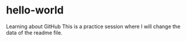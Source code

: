 # hello-world
Learning about GitHub
This is a practice session where I will change the data of the readme file.
